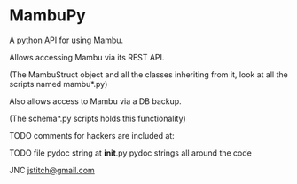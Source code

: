 MambuPy
=======

A python API for using Mambu.



Allows accessing Mambu via its REST API.

(The MambuStruct object and all the classes inheriting from it, look
at all the scripts named mambu*.py)


Also allows access to Mambu via a DB backup.

(The schema*.py scripts holds this functionality)



TODO comments for hackers are included at:

TODO file
pydoc string at __init__.py
pydoc strings all around the code



JNC
jstitch@gmail.com
